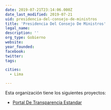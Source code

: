 ```yaml
---
date: 2019-07-21T23:14:06.000Z
date_last_modified: 2019-07-21
uid: presidencia-del-consejo-de-ministros
title: 'Presidencia Del Consejo De Ministros'
legal_name: 
description: ''
org_type: Gobierno
website: 
year_founded: 
facebook: 
twitter: 
tags:

cities: 
  - Lima

---
```


Esta organización tiene los siguientes proyectos:

- [Portal De Transparencia Estandar](/proyectos/portal-de-transparencia-estandar)
